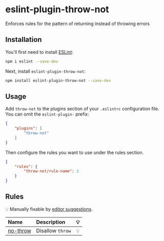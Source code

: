 # eslint-plugin-throw-not

Enforces rules for the pattern of returning instead of throwing errors

## Installation

You'll first need to install [ESLint](https://eslint.org/):

```sh
npm i eslint --save-dev
```

Next, install `eslint-plugin-throw-not`:

```sh
npm install eslint-plugin-throw-not --save-dev
```

## Usage

Add `throw-not` to the plugins section of your `.eslintrc` configuration file. You can omit the `eslint-plugin-` prefix:

```json
{
    "plugins": [
        "throw-not"
    ]
}
```


Then configure the rules you want to use under the rules section.

```json
{
    "rules": {
        "throw-not/rule-name": 2
    }
}
```

## Rules

<!-- begin auto-generated rules list -->

💡 Manually fixable by [editor suggestions](https://eslint.org/docs/developer-guide/working-with-rules#providing-suggestions).

| Name                               | Description      | 💡 |
| :--------------------------------- | :--------------- | :- |
| [no-throw](docs/rules/no-throw.md) | Disallow `throw` | 💡 |

<!-- end auto-generated rules list -->


